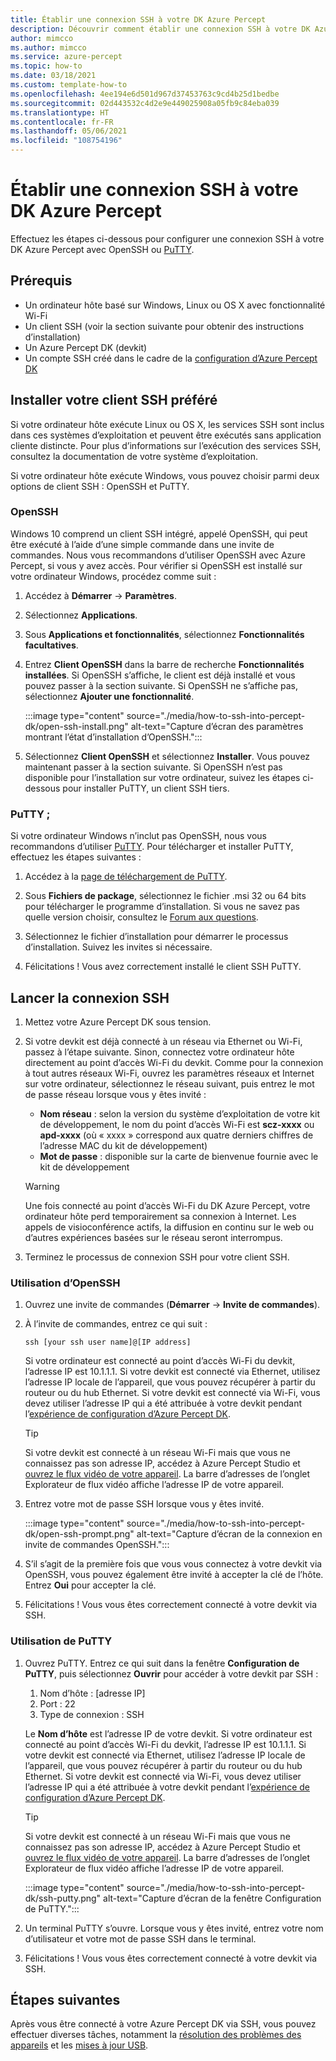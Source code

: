 ```yaml
---
title: Établir une connexion SSH à votre DK Azure Percept
description: Découvrir comment établir une connexion SSH à votre DK Azure Percept avec PuTTY
author: mimcco
ms.author: mimcco
ms.service: azure-percept
ms.topic: how-to
ms.date: 03/18/2021
ms.custom: template-how-to
ms.openlocfilehash: 4ee194e6d501d967d37453763c9cd4b25d1bedbe
ms.sourcegitcommit: 02d443532c4d2e9e449025908a05fb9c84eba039
ms.translationtype: HT
ms.contentlocale: fr-FR
ms.lasthandoff: 05/06/2021
ms.locfileid: "108754196"
---
```

# <a name="connect-to-your-azure-percept-dk-over-ssh"></a>Établir une connexion SSH à votre DK Azure Percept

Effectuez les étapes ci-dessous pour configurer une connexion SSH à votre DK Azure Percept avec OpenSSH ou [PuTTY](https://www.chiark.greenend.org.uk/~sgtatham/putty/latest.html).

## <a name="prerequisites"></a>Prérequis

- Un ordinateur hôte basé sur Windows, Linux ou OS X avec fonctionnalité Wi-Fi
- Un client SSH (voir la section suivante pour obtenir des instructions d’installation)
- Un Azure Percept DK (devkit)
- Un compte SSH créé dans le cadre de la [configuration d’Azure Percept DK](./quickstart-percept-dk-set-up.md)

## <a name="install-your-preferred-ssh-client"></a>Installer votre client SSH préféré

Si votre ordinateur hôte exécute Linux ou OS X, les services SSH sont inclus dans ces systèmes d’exploitation et peuvent être exécutés sans application cliente distincte. Pour plus d’informations sur l’exécution des services SSH, consultez la documentation de votre système d’exploitation.

Si votre ordinateur hôte exécute Windows, vous pouvez choisir parmi deux options de client SSH : OpenSSH et PuTTY.

### <a name="openssh"></a>OpenSSH

Windows 10 comprend un client SSH intégré, appelé OpenSSH, qui peut être exécuté à l’aide d’une simple commande dans une invite de commandes. Nous vous recommandons d’utiliser OpenSSH avec Azure Percept, si vous y avez accès. Pour vérifier si OpenSSH est installé sur votre ordinateur Windows, procédez comme suit :

1. Accédez à **Démarrer** -> **Paramètres**.

1. Sélectionnez **Applications**.

1. Sous **Applications et fonctionnalités**, sélectionnez **Fonctionnalités facultatives**.

1. Entrez **Client OpenSSH** dans la barre de recherche **Fonctionnalités installées**. Si OpenSSH s’affiche, le client est déjà installé et vous pouvez passer à la section suivante. Si OpenSSH ne s’affiche pas, sélectionnez **Ajouter une fonctionnalité**.

    :::image type="content" source="./media/how-to-ssh-into-percept-dk/open-ssh-install.png" alt-text="Capture d’écran des paramètres montrant l’état d’installation d’OpenSSH.":::

1. Sélectionnez **Client OpenSSH** et sélectionnez **Installer**. Vous pouvez maintenant passer à la section suivante. Si OpenSSH n’est pas disponible pour l’installation sur votre ordinateur, suivez les étapes ci-dessous pour installer PuTTY, un client SSH tiers.

### <a name="putty"></a>PuTTY ;

Si votre ordinateur Windows n’inclut pas OpenSSH, nous vous recommandons d’utiliser [PuTTY](https://www.chiark.greenend.org.uk/~sgtatham/putty/latest.html). Pour télécharger et installer PuTTY, effectuez les étapes suivantes :

1. Accédez à la [page de téléchargement de PuTTY](https://www.chiark.greenend.org.uk/~sgtatham/putty/latest.html).

1. Sous **Fichiers de package**, sélectionnez le fichier .msi 32 ou 64 bits pour télécharger le programme d’installation. Si vous ne savez pas quelle version choisir, consultez le [Forum aux questions](https://www.chiark.greenend.org.uk/~sgtatham/putty/faq.html#faq-32bit-64bit).

1. Sélectionnez le fichier d’installation pour démarrer le processus d’installation. Suivez les invites si nécessaire.

1. Félicitations ! Vous avez correctement installé le client SSH PuTTY.

## <a name="initiate-the-ssh-connection"></a>Lancer la connexion SSH

1. Mettez votre Azure Percept DK sous tension.

1. Si votre devkit est déjà connecté à un réseau via Ethernet ou Wi-Fi, passez à l’étape suivante. Sinon, connectez votre ordinateur hôte directement au point d’accès Wi-Fi du devkit. Comme pour la connexion à tout autres réseaux Wi-Fi, ouvrez les paramètres réseaux et Internet sur votre ordinateur, sélectionnez le réseau suivant, puis entrez le mot de passe réseau lorsque vous y êtes invité :

    - **Nom réseau** : selon la version du système d’exploitation de votre kit de développement, le nom du point d’accès Wi-Fi est **scz-xxxx** ou **apd-xxxx** (où « xxxx » correspond aux quatre derniers chiffres de l’adresse MAC du kit de développement)
    - **Mot de passe** : disponible sur la carte de bienvenue fournie avec le kit de développement

    > [!WARNING]
    > Une fois connecté au point d’accès Wi-Fi du DK Azure Percept, votre ordinateur hôte perd temporairement sa connexion à Internet. Les appels de visioconférence actifs, la diffusion en continu sur le web ou d’autres expériences basées sur le réseau seront interrompus.

1. Terminez le processus de connexion SSH pour votre client SSH.

### <a name="using-openssh"></a>Utilisation d’OpenSSH

1. Ouvrez une invite de commandes (**Démarrer** -> **Invite de commandes**).

1. À l’invite de commandes, entrez ce qui suit :

    ```console
    ssh [your ssh user name]@[IP address]
    ```

    Si votre ordinateur est connecté au point d’accès Wi-Fi du devkit, l’adresse IP est 10.1.1.1. Si votre devkit est connecté via Ethernet, utilisez l’adresse IP locale de l’appareil, que vous pouvez récupérer à partir du routeur ou du hub Ethernet. Si votre devkit est connecté via Wi-Fi, vous devez utiliser l’adresse IP qui a été attribuée à votre devkit pendant l’[expérience de configuration d’Azure Percept DK](./quickstart-percept-dk-set-up.md).

    > [!TIP]
    > Si votre devkit est connecté à un réseau Wi-Fi mais que vous ne connaissez pas son adresse IP, accédez à Azure Percept Studio et [ouvrez le flux vidéo de votre appareil](./how-to-view-video-stream.md). La barre d’adresses de l’onglet Explorateur de flux vidéo affiche l’adresse IP de votre appareil.

1. Entrez votre mot de passe SSH lorsque vous y êtes invité.

    :::image type="content" source="./media/how-to-ssh-into-percept-dk/open-ssh-prompt.png" alt-text="Capture d’écran de la connexion en invite de commandes OpenSSH.":::

1. S’il s’agit de la première fois que vous vous connectez à votre devkit via OpenSSH, vous pouvez également être invité à accepter la clé de l’hôte. Entrez **Oui** pour accepter la clé.

1. Félicitations ! Vous vous êtes correctement connecté à votre devkit via SSH.

### <a name="using-putty"></a>Utilisation de PuTTY

1. Ouvrez PuTTY. Entrez ce qui suit dans la fenêtre **Configuration de PuTTY**, puis sélectionnez **Ouvrir** pour accéder à votre devkit par SSH :

    1. Nom d’hôte : [adresse IP]
    1. Port : 22
    1. Type de connexion : SSH

    Le **Nom d’hôte** est l’adresse IP de votre devkit. Si votre ordinateur est connecté au point d’accès Wi-Fi du devkit, l’adresse IP est 10.1.1.1. Si votre devkit est connecté via Ethernet, utilisez l’adresse IP locale de l’appareil, que vous pouvez récupérer à partir du routeur ou du hub Ethernet. Si votre devkit est connecté via Wi-Fi, vous devez utiliser l’adresse IP qui a été attribuée à votre devkit pendant l’[expérience de configuration d’Azure Percept DK](./quickstart-percept-dk-set-up.md).

    > [!TIP]
    > Si votre devkit est connecté à un réseau Wi-Fi mais que vous ne connaissez pas son adresse IP, accédez à Azure Percept Studio et [ouvrez le flux vidéo de votre appareil](./how-to-view-video-stream.md). La barre d’adresses de l’onglet Explorateur de flux vidéo affiche l’adresse IP de votre appareil.

    :::image type="content" source="./media/how-to-ssh-into-percept-dk/ssh-putty.png" alt-text="Capture d’écran de la fenêtre Configuration de PuTTY.":::

1. Un terminal PuTTY s’ouvre. Lorsque vous y êtes invité, entrez votre nom d’utilisateur et votre mot de passe SSH dans le terminal.

1. Félicitations ! Vous vous êtes correctement connecté à votre devkit via SSH.

## <a name="next-steps"></a>Étapes suivantes

Après vous être connecté à votre Azure Percept DK via SSH, vous pouvez effectuer diverses tâches, notamment la [résolution des problèmes des appareils](./troubleshoot-dev-kit.md) et les [mises à jour USB](./how-to-update-via-usb.md).
